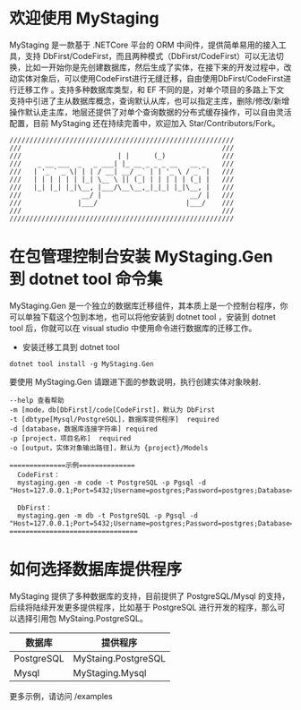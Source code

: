 # 欢迎使用 MyStaging

 MyStaging 是一款基于 .NETCore 平台的 ORM 中间件，提供简单易用的接入工具，支持 DbFirst/CodeFirst，而且两种模式（DbFirst/CodeFirst）可以无法切换，比如一开始你是先创建数据库，然后生成了实体，在接下来的开发过程中，改动实体对象后，可以使用CodeFirst进行无缝迁移，自由使用DbFirst/CodeFirst进行迁移工作 。支持多种数据库类型，和 EF 不同的是，对单个项目的多路上下文支持中引进了主从数据库概念，查询默认从库，也可以指定主库，删除/修改/新增操作默认走主库，地层还提供了对单个查询数据的分布式缓存操作，可以自由灵活配置，目前 MyStaging 还在持续完善中，欢迎加入 Star/Contributors/Fork。

```
////////////////////////////////////////////////////////
///                                                  ///
///                        | |      (_)              ///
///    _ __ ___  _   _ ___| |_ __ _ _ _ __   __ _    ///
///   | '_ ` _ \| | | / __| __/ _` | | '_ \ / _` |   ///
///   | | | | | | |_| \__ \ || (_| | | | | | (_| |   ///
///   |_| |_| |_|\__, |___/\__\__,_|_|_| |_|\__, |   ///
///               __/ |                      __/ |   ///
///              |___/                      |___/    ///
///                                                  ///
////////////////////////////////////////////////////////
```

# 在包管理控制台安装 MyStaging.Gen 到 dotnet tool 命令集
  MyStaging.Gen 是一个独立的数据库迁移组件，其本质上是一个控制台程序，你可以单独下载这个包到本地，也可以将他安装到 dotnet tool ，安装到 dotnet tool 后，你就可以在 visual studio 中使用命令进行数据库的迁移工作。
  
* 安装迁移工具到 dotnet tool

```
dotnet tool install -g MyStaging.Gen
```

要使用 MyStaging.Gen 请跟进下面的参数说明，执行创建实体对象映射.

```
--help 查看帮助
-m [mode，db[DbFirst]/code[CodeFirst]，默认为 DbFirst
-t [dbtype[Mysql/PostgreSQL]，数据库提供程序]  required
-d [database，数据库连接字符串] required
-p [project，项目名称]  required
-o [output，实体对象输出路径]，默认为 {project}/Models
```
```
==============示例==============
  CodeFirst：
  mystaging.gen -m code -t PostgreSQL -p Pgsql -d "Host=127.0.0.1;Port=5432;Username=postgres;Password=postgres;Database=mystaging;"

  DbFirst：
  mystaging.gen -m db -t PostgreSQL -p Pgsql -d "Host=127.0.0.1;Port=5432;Username=postgres;Password=postgres;Database=mystaging;"
================================
```

# 如何选择数据库提供程序
 MyStaging 提供了多种数据库的支持，目前提供了 PostgreSQL/Mysql 的支持，后续将陆续开发更多提供程序，比如基于 PostgreSQL 进行开发的程序，那么可以选择引用包 MyStaing.PostgreSQL。
 
| 数据库 | 提供程序 |
|-----|-----|
| PostgreSQL | MyStaing.PostgreSQL  |
| Mysql | MyStaging.Mysql   |


更多示例，请访问 /examples

